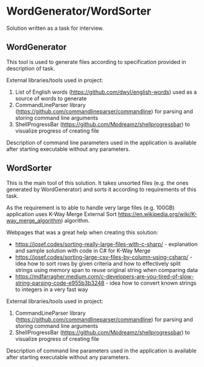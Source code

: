 # WordGenerator/WordSorter

Solution written as a task for interview.

## WordGenerator

This tool is used to generate files according to specification provided in description of task.

External libraries/tools used in project:
1. List of English words (https://github.com/dwyl/english-words) used as a source of words to generate
2. CommandLineParser library (https://github.com/commandlineparser/commandline) for parsing and storing command line arguments
3. ShellProgressBar (https://github.com/Mpdreamz/shellprogressbar) to visualize progress of creating file

Description of command line parameters used in the application is available after starting executable without any parameters.

## WordSorter

This is the main tool of this solution. It takes unsorted files (e.g. the ones generated by WordGenerator) and sorts it according to requirements of this task.

As the requirement is to able to handle very large files (e.g. 100GB) application uses K-Way Merge External Sort https://en.wikipedia.org/wiki/K-way_merge_algorithm) algorithm.

Webpages that was a great help when creating this solution:
* https://josef.codes/sorting-really-large-files-with-c-sharp/ - explanation and sample solution with code in C# for K-Way Merge
* https://josef.codes/sorting-large-csv-files-by-column-using-csharp/ - idea how to sort rows by given criteria and how to effectively split strings using memory span to reuse original string when comparing data
* https://mdfarragher.medium.com/c-developers-are-you-tired-of-slow-string-parsing-code-e955b3b3248 - idea how to convert known strings to integers in a very fast way

External libraries/tools used in project:
1. CommandLineParser library (https://github.com/commandlineparser/commandline) for parsing and storing command line arguments
2. ShellProgressBar (https://github.com/Mpdreamz/shellprogressbar) to visualize progress of creating file

Description of command line parameters used in the application is available after starting executable without any parameters.

